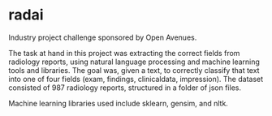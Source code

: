 # radai
Industry project challenge sponsored by Open Avenues. 

The task at hand in this project was extracting the correct fields from radiology reports, using natural language processing and machine learning tools and libraries. The goal was, given a text, to correctly classify that text into one of four fields (exam, findings, clinicaldata, impression). The dataset consisted of 987 radiology reports, structured in a folder of json files.

Machine learning libraries used include sklearn, gensim, and nltk.
